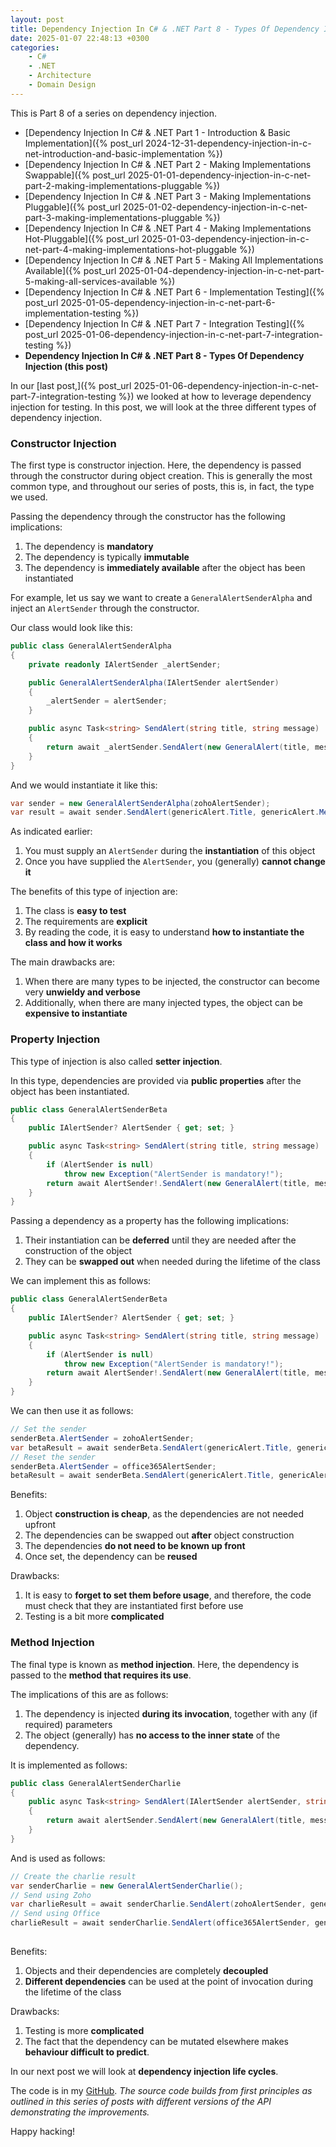 ```yaml
---
layout: post
title: Dependency Injection In C# & .NET Part 8 - Types Of Dependency Injection
date: 2025-01-07 22:48:13 +0300
categories:
    - C#
    - .NET
    - Architecture
    - Domain Design
---
```


This is Part 8 of a series on dependency injection.

- [Dependency Injection In C# & .NET Part 1 - Introduction & Basic Implementation]({% post_url 2024-12-31-dependency-injection-in-c-net-introduction-and-basic-implementation %})
- [Dependency Injection In C# & .NET Part 2 - Making Implementations Swappable]({% post_url 2025-01-01-dependency-injection-in-c-net-part-2-making-implementations-pluggable %})
- [Dependency Injection In C# & .NET Part 3 - Making Implementations Pluggable]({% post_url 2025-01-02-dependency-injection-in-c-net-part-3-making-implementations-pluggable %})
- [Dependency Injection In C# & .NET Part 4 - Making Implementations Hot-Pluggable]({% post_url 2025-01-03-dependency-injection-in-c-net-part-4-making-implementations-hot-pluggable %})
- [Dependency Injection In C# & .NET Part 5 - Making All Implementations Available]({% post_url 2025-01-04-dependency-injection-in-c-net-part-5-making-all-services-available %})
- [Dependency Injection In C# & .NET Part 6 - Implementation Testing]({% post_url 2025-01-05-dependency-injection-in-c-net-part-6-implementation-testing %})
- [Dependency Injection In C# & .NET Part 7 - Integration Testing]({% post_url 2025-01-06-dependency-injection-in-c-net-part-7-integration-testing %})
- **Dependency Injection In C# & .NET Part 8 - Types Of Dependency Injection (this post)**

 In our [last post,]({% post_url 2025-01-06-dependency-injection-in-c-net-part-7-integration-testing %}) we looked at how to leverage dependency injection for testing. In this post, we will look at the three different types of dependency injection.

### Constructor Injection

The first type is constructor injection. Here,  the dependency is passed through the constructor during object creation. This is generally the most common type, and throughout our series of posts, this is, in fact, the type we used.

Passing the dependency through the constructor has the following implications:

1. The dependency is **mandatory**
2. The dependency is typically **immutable**
2. The dependency is **immediately available** after the object has been instantiated

For example, let us say we want to create a `GeneralAlertSenderAlpha` and inject an `AlertSender` through the constructor.

Our class would look like this:

```c#
public class GeneralAlertSenderAlpha
{
    private readonly IAlertSender _alertSender;

    public GeneralAlertSenderAlpha(IAlertSender alertSender)
    {
        _alertSender = alertSender;
    }

    public async Task<string> SendAlert(string title, string message)
    {
        return await _alertSender.SendAlert(new GeneralAlert(title, message));
    }
}
```

And we would instantiate it like this:

```c#
var sender = new GeneralAlertSenderAlpha(zohoAlertSender);
var result = await sender.SendAlert(genericAlert.Title, genericAlert.Message);
```

As indicated earlier:

1. You must supply an `AlertSender` during the **instantiation** of this object
2. Once you have supplied the `AlertSender`, you (generally) **cannot change it**

The benefits of this type of injection are:

1. The class is **easy to test**
2. The requirements are **explicit**
3. By reading the code, it is easy to understand **how to instantiate the class and how it works**

The main drawbacks  are:

1. When there are many types to be injected, the constructor can become very **unwieldy and verbose**
2. Additionally, when there are many injected types, the object can be **expensive to instantiate**

### Property Injection

This type of injection is also called **setter injection**.

In this type, dependencies are provided via **public properties** after the object has been instantiated.

```c#
public class GeneralAlertSenderBeta
{
    public IAlertSender? AlertSender { get; set; }

    public async Task<string> SendAlert(string title, string message)
    {
        if (AlertSender is null)
            throw new Exception("AlertSender is mandatory!");
        return await AlertSender!.SendAlert(new GeneralAlert(title, message));
    }
}
```

Passing a dependency as a property has the following implications:

1. Their instantiation can be **deferred** until they are needed after the construction of the object
2. They can be **swapped out** when needed during the lifetime of the class

We can implement this as follows:

```c#
public class GeneralAlertSenderBeta
{
    public IAlertSender? AlertSender { get; set; }

    public async Task<string> SendAlert(string title, string message)
    {
        if (AlertSender is null)
            throw new Exception("AlertSender is mandatory!");
        return await AlertSender!.SendAlert(new GeneralAlert(title, message));
    }
}
```

We can then use it as follows:

```c#
// Set the sender
senderBeta.AlertSender = zohoAlertSender;
var betaResult = await senderBeta.SendAlert(genericAlert.Title, genericAlert.Message);
// Reset the sender
senderBeta.AlertSender = office365AlertSender;
betaResult = await senderBeta.SendAlert(genericAlert.Title, genericAlert.Message);

```

Benefits:

1. Object **construction is cheap**, as the dependencies are not needed upfront
2. The dependencies can be swapped out **after** object construction
3. The dependencies **do not need to be known up front**
4. Once set, the dependency can be **reused**

Drawbacks:

1. It is easy to **forget to set them before usage**, and therefore, the code must check that they are instantiated first before use
2. Testing is a bit more **complicated**

### Method Injection

The final type is known as **method injection**. Here, the dependency is passed to the **method that requires its use**.

The implications of this are as follows:

1. The dependency is injected **during its invocation**, together with any (if required) parameters
2. The object (generally) has **no access to the inner state** of the dependency.

It is implemented as follows:

```c#
public class GeneralAlertSenderCharlie
{
    public async Task<string> SendAlert(IAlertSender alertSender, string title, string message)
    {
        return await alertSender.SendAlert(new GeneralAlert(title, message));
    }
}
```

And is used as follows:

```c#
// Create the charlie result
var senderCharlie = new GeneralAlertSenderCharlie();
// Send using Zoho
var charlieResult = await senderCharlie.SendAlert(zohoAlertSender, genericAlert.Title, genericAlert.Message);
// Send using Office
charlieResult = await senderCharlie.SendAlert(office365AlertSender, genericAlert.Title, genericAlert.Message);
    
```

Benefits:

1. Objects and their dependencies are completely **decoupled**
2. **Different dependencies** can be used at the point of invocation during the lifetime of the class

Drawbacks:

1. Testing is more **complicated**
2. The fact that the dependency can be mutated elsewhere makes **behaviour difficult to predict**.

In our next post we will look at **dependency injection life cycles**.

The code is in my [GitHub](https://github.com/conradakunga/BlogCode/tree/master/Mailer). *The source code builds from first principles as outlined in this series of posts with different versions of the API demonstrating the improvements.*

Happy hacking!